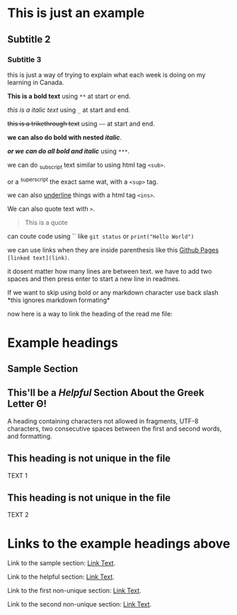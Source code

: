 # This is just an example
## Subtitle 2
### Subtitle 3
this is just a way of trying to explain what each week is doing on my learning in Canada.  

**This is a bold text** using `**` at start or end.  

_this is a italic text_ using `_` at start and end.  

~~this is a trikethrough text~~ using `~~` at start and end.  

**we can also do bold with nested _italic_**.  

***or we can do all bold and italic*** using `***`.   

we can do <sub>subscript</sub> text similar to using html tag `<sub>`.  

or a <sup>superscript</sup> the exact same wat, with a `<sup>` tag.  

we can also <ins>underline</ins> things with a html tag `<ins>`.  


We can also quote text with `>`.  

>This is a quote


can coute code using \`\` like `git status` or `print("Hello World")`     

we can use links when they are inside parenthesis like this [Github Pages](https://pages.github.com/) `[linked text](link)`.  

it dosent matter how many lines are between text. we have to add two spaces and then press enter to start a new line in readmes.   

If we want to skip using bold or any markdown character use back slash \*this ignores markdown formating\*

now here is a way to link the heading of the read me file:

# Example headings

## Sample Section

## This'll be a _Helpful_ Section About the Greek Letter Θ!
A heading containing characters not allowed in fragments, UTF-8 characters, two consecutive spaces between the first and second words, and formatting.

## This heading is not unique in the file

TEXT 1 













            

## This heading is not unique in the file

TEXT 2  














               

# Links to the example headings above

Link to the sample section: [Link Text](#this-is-just-an-example).

Link to the helpful section: [Link Text](#thisll-be-a-helpful-section-about-the-greek-letter-Θ).

Link to the first non-unique section: [Link Text](#this-heading-is-not-unique-in-the-file).

Link to the second non-unique section: [Link Text](#this-heading-is-not-unique-in-the-file-1).

